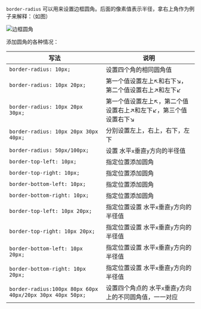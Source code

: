 `border-radius` 可以用来设置边框圆角。后面的像素值表示半径，拿右上角作为例子来解释：（如图）

![边框圆角](https://gitee.com/ljf52007/note/raw/master/images/HTML5+CSS3/%E8%BE%B9%E6%A1%86%E5%9C%86%E8%A7%92.png)

添加圆角的各种情况：

| 写法                                                      | 说明                                                         |
| --------------------------------------------------------- | ------------------------------------------------------------ |
| `border-radius: 10px;`                                    | 设置四个角的相同圆角值                                       |
| `border-radius: 10px 20px;`                               | 第一个值设置左上↖和右下↘，第二个值设置右上↗和左下↙           |
| `border-radius: 10px 20px 30px;`                          | 第一个值设置左上↖，第二个值设置右上↗和左下↙，第三个值设置右下↘ |
| `border-radius: 10px 20px 30px 40px;`                     | 分别设置左上，右上，右下，左下                               |
| `border-radius: 50px/100px;`                              | 设置 水平`x`垂直`y`方向的半径值                              |
| `border-top-left: 10px;`                                  | 指定位置添加圆角                                             |
| `border-top-right: 10px;`                                 | 指定位置添加圆角                                             |
| `border-bottom-left: 10px;`                               | 指定位置添加圆角                                             |
| `border-bottom-right: 10px;`                              | 指定位置添加圆角                                             |
| `border-top-left: 10px 20px;`                             | 指定位置设置 水平`x`垂直`y`方向的半径值                      |
| `border-top-right: 10px 20px;`                            | 指定位置设置 水平`x`垂直`y`方向的半径值                      |
| `border-bottom-left: 10px 20px;`                          | 指定位置设置 水平`x`垂直`y`方向的半径值                      |
| `border-bottom-right: 10px 20px;`                         | 指定位置设置 水平`x`垂直`y`方向的半径值                      |
| `border-radius:100px 80px 60px 40px/20px 30px 40px 50px;` | 设置四个角点的 水平`x`垂直`y`方向上的不同圆角值，一一对应    |